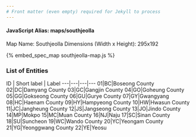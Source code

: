 ```yaml
---
# Front matter (even empty) required for Jekyll to process
---
```


#### JavaScript Alias: maps/southjeolla

Map Name: Southjeolla
Dimensions (Width x Height): 295x192




{% embed_spec_map southjeolla-map.js %}

### List of Entities

ID | Short label | Label
---|---|---|---
01|BC|Boseong County
02|DC|Damyang County
03|GC|Gangjin County
04|GO|Goheung County
05|GG|Gokseong County
06|GU|Gurye County
07|GY|Gwangyang
08|HC|Haenam County
09|HY|Hampyeong County
10|HW|Hwasun County
11|JC|Jangheung County
12|JS|Jangseong County
13|JO|Jindo County
14|MP|Mokpo
15|MC|Muan County
16|NJ|Naju
17|SC|Sinan County
18|SU|Suncheon
19|WC|Wando County
20|YC|Yeongam County
21|YG|Yeonggwang County
22|YE|Yeosu
